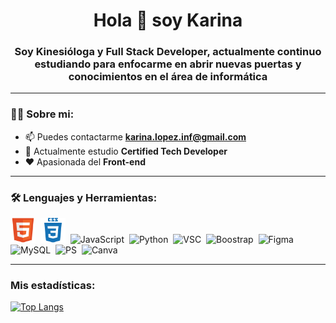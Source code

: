 <div> 
  <h1 align="center"> Hola 👋 soy Karina </h1>
  <h3 align="center"> Soy Kinesióloga y Full Stack Developer, actualmente continuo estudiando para enfocarme en abrir nuevas puertas y conocimientos en el área de        informática 
   </h3>
</div>

---
### 👩‍💻 Sobre mi:

- 📫 Puedes contactarme **karina.lopez.inf@gmail.com**
- 🌱 Actualmente estudio **Certified Tech Developer**
- ❤️ Apasionada del **Front-end**

---

<div align="left">
  <h3> 🛠 Lenguajes y Herramientas: </h3>
  <div>
    <img src="https://github.com/devicons/devicon/blob/master/icons/html5/html5-original.svg" title="HTML5" alt="HTML" width="40" height="40"/>&nbsp;
    <img src="https://github.com/devicons/devicon/blob/master/icons/css3/css3-plain-wordmark.svg" title="CSS3" alt="CSS" width="40" height="40"/>&nbsp;
    <img scr="https://github.com/devicons/devicon/blob/master/icons/javascript/javascript-original.svg" title=JavaScript" alt="JavaScript" width="40" height="40"/>&nbsp;
    <img scr="https://raw.githubusercontent.com/devicons/devicon/1119b9f84c0290e0f0b38982099a2bd027a48bf1/icons/python/python-original.svg" title="Python" alt="Python" width="40" height="40"/>&nbsp;
    <img scr="https://github.com/devicons/devicon/blob/master/icons/vscode/vscode-original.svg" title="VSC" alt="VSC" width="40" height="40"/>&nbsp;
    <img scr="https://github.com/devicons/devicon/blob/master/icons/bootstrap/bootstrap-original.svg" title="Bootstrap" alt="Boostrap" width="40" height="40"/>&nbsp;
    <img scr="https://github.com/devicons/devicon/blob/master/icons/figma/figma-original.svg" title="Figma" alt="Figma" width="40" height="40"/>&nbsp;
    <img scr="https://github.com/devicons/devicon/blob/master/icons/mysql/mysql-original.svg" title="MySQL" alt="MySQL" width="40" height="40"/>&nbsp;
    <img scr="https://github.com/devicons/devicon/blob/master/icons/photoshop/photoshop-plain.svg" title="PS" alt="PS" width="40" height="40"/>&nbsp;
    <img scr="https://github.com/devicons/devicon/blob/master/icons/canva/canva-original.svg" title="Canva" alt="Canva" width="40" height="40"/>&nbsp;
  </div>
</div>

---

### Mis estadísticas:

[![Top Langs](https://github-readme-stats.vercel.app/api/top-langs/?username=KarinaLopezUrzua&layout=compact)](https://github.com/anuraghazra/github-readme-stats)


